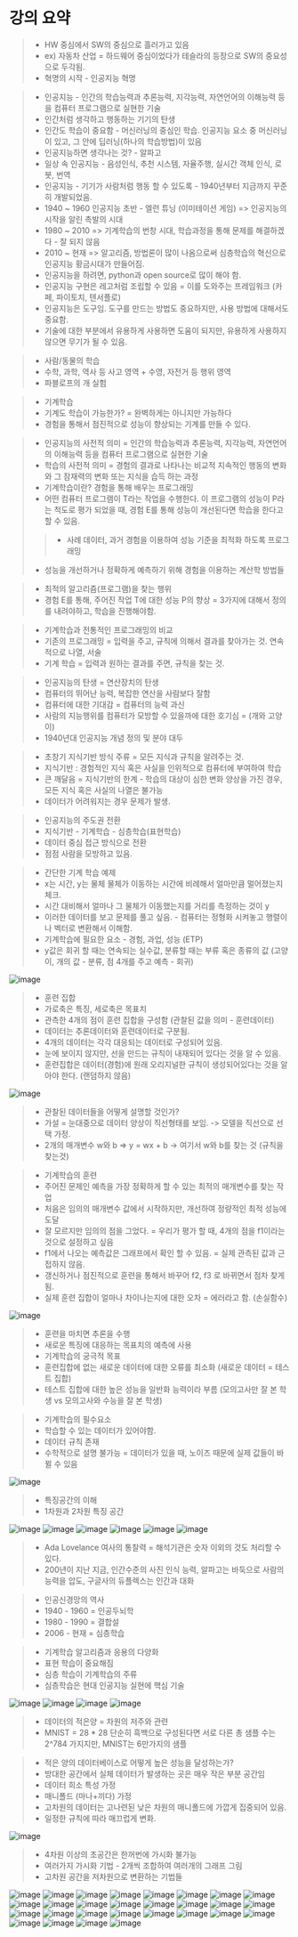 # 강의 요약

> * HW 중심에서 SW의 중심으로 흘러가고 있음
> * ex) 자동차 산업 = 하드웨어 중심이었다가 테슬라의 등장으로 SW의 중요성으로 두각됨.
> * 혁명의 시작 - 인공지능 혁명

> * 인공지능 - 인간의 학습능력과 추론능력, 지각능력, 자연언어의 이해능력 등을 컴퓨터 프로그램으로 실현한 기술
> * 인간처럼 생각하고 행동하는 기기의 탄생
> * 인간도 학습이 중요함 - 머신러닝의 중심인 학습. 인공지능 요소 중 머신러닝이 있고, 그 안에 딥러닝(하나의 학습방법)이 있음
> * 인공지능하면 생각나는 것? - 알파고
> * 일상 속 인공지능 - 음성인식, 추천 시스템, 자율주행, 실시간 객체 인식, 로봇, 번역
> * 인공지능 - 기기가 사람처럼 행동 할 수 있도록 - 1940년부터 지금까지 꾸준히 개발되었음.
> * 1940 ~ 1960 인공지능 초반 - 엘런 튜닝 (이미테이션 게임) => 인공지능의 시작을 알린 촉발의 시대
> * 1980 ~ 2010 => 기계학습의 번창 시대, 학습과정을 통해 문제를 해결하겠다 - 잘 되지 않음
> * 2010 ~ 현재 => 알고리즘, 방법론이 많이 나옴으로써 심층학습의 혁신으로 인공지능 황금시대가 만들어짐.
> * 인공지능을 하려면, python과 open source로 많이 해야 함.
> * 인공지능 구현은 레고처럼 조립할 수 있음 = 이를 도와주는 프레임워크 (카페, 파이토치, 텐서플로)
> * 인공지능은 도구임. 도구를 만드는 방법도 중요하지만, 사용 방법에 대해서도 중요함.
> * 기술에 대한 부분에서 유용하게 사용하면 도움이 되지만, 유용하게 사용하지 않으면 무기가 될 수 있음.

> * 사람/동물의 학습
> * 수학, 과학, 역사 등 사고 영역 + 수영, 자전거 등 행위 영역
> * 파블로프의 개 실험

> * 기계학습
> * 기계도 학습이 가능한가? = 완벽하게는 아니지만 가능하다
> * 경험을 통해서 점진적으로 성능이 향상되는 기계를 만들 수 있다.

> * 인공지능의 사전적 의미 = 인간의 학습능력과 추론능력, 지각능력, 자연언어의 이해능력 등을 컴퓨터 프로그램으로 실현한 기술
> * 학습의 사전적 의미 = 경험의 결과로 나타나는 비교적 지속적인 행동의 변화와 그 잠재력의 변화 또는 지식을 습득 하는 과정
> * 기계학습이란? 경험을 통해 배우는 프로그래밍
> * 어떤 컴퓨터 프로그램이 T라는 작업을 수행한다. 이 프로그램의 성능이 P라는 척도로 평가 되었을 때, 경험 E를 통해 성능이 개선된다면 학습을 한다고 할 수 있음.
> > * 사례 데이터, 과거 경험을 이용하여 성능 기준을 최적화 하도록 프로그래밍
> * 성능을 개선하거나 정확하게 예측하기 위해 경험을 이용하는 계산학 방법들

> * 최적의 알고리즘(프로그램)을 찾는 행위
> * 경험 E를 통해, 주어진 작업 T에 대한 성능 P의 향상 = 3가지에 대해서 정의를 내려야하고, 학습을 진행해야함.

> * 기계학습과 전통적인 프로그래밍의 비교
> * 기존의 프로그래밍 = 입력을 주고, 규칙에 의해서 결과를 찾아가는 것. 연속적으로 나열, 서술
> * 기계 학습 = 입력과 원하는 결과를 주면, 규칙을 찾는 것.

> * 인공지능의 탄생 = 연산장치의 탄생
> * 컴퓨터의 뛰어난 능력, 복잡한 연산을 사람보다 잘함
> * 컴퓨터에 대한 기대감 = 컴퓨터의 능력 과신
> * 사람의 지능행위를 컴퓨터가 모방할 수 있을까에 대한 호기심 = (개와 고양이)
> * 1940년대 인공지능 개념 정의 및 분야 대두

> * 초창기 지식기반 방식 주류 = 모든 지식과 규칙을 알려주는 것.
> * 지식기반 : 경험적인 지식 혹은 사실을 인위적으로 컴퓨터에 부여하여 학습
> * 큰 깨달음 = 지식기반의 한계 - 학습의 대상이 심한 변화 양상을 가진 경우, 모든 지식 혹은 사실의 나열은 불가능
> * 데이터가 어려워지는 경우 문제가 발생.

> * 인공지능의 주도권 전환
> * 지식기반 - 기계학습 - 심층학습(표현학습)
> * 데이터 중심 접근 방식으로 전환
> * 점점 사람을 모방하고 있음.

> * 간단한 기계 학습 예제
> * x는 시간, y는 물체 물체가 이동하는 시간에 비례해서 얼마만큼 멀어졌는지 체크.
> * 시간 대비해서 얼마나 그 물체가 이동했는지를 거리를 측정하는 것이 y
> * 이러한 데이터를 보고 문제를 풀고 싶음. - 컴퓨터는 정형화 시켜놓고 행렬이나 벡터로 변환해서 이해함.
> * 기계학습에 필요한 요소 - 경험, 과업, 성능 (ETP)
> * y값은 회귀 할 때는 연속되는 실수값, 분류할 때는 부류 혹은 종류의 값 (고양이, 개의 값 - 분류, 점 4개를 주고 예측 - 회귀)

![image](https://user-images.githubusercontent.com/55529455/162886911-6ba9b436-03a5-4f4f-9c30-e6423eda8426.png)

> * 훈련 집합
> * 가로축은 특징, 세로축은 목표치
> * 관측한 4개의 점이 훈련 집합을 구성함 (관찰된 값을 의미 - 훈련데이터)
> * 데이터는 추론데이터와 훈련데이터로 구분됨.
> * 4개의 데이터는 각각 대응되는 데이터로 구성되어 있음.
> * 눈에 보이지 않지만, 선을 만드는 규칙이 내재되어 있다는 것을 알 수 있음.
> * 훈련집합은 데이터(경험)에 원래 오리지널한 규칙이 생성되어있다는 것을 알아야 한다. (랜덤하지 않음)

![image](https://user-images.githubusercontent.com/55529455/162888246-e9f43d51-98d9-444f-b26d-94c0c590628e.png)

> * 관찰된 데이터들을 어떻게 설명할 것인가?
> * 가설 = 눈대중으로 데이터 양상이 직선형태를 보임. -> 모델을 직선으로 선택 가정.
> * 2개의 매개변수 w와 b => y = wx + b -> 여기서 w와 b를 찾는 것 (규칙을 찾는것)

> * 기계학습의 훈련
> * 주어진 문제인 예측을 가장 정확하게 할 수 있는 최적의 매개변수를 찾는 작업
> * 처음은 임의의 매개변수 값에서 시작하지만, 개선하여 정량적인 최적 성능에 도달
> * 잘 모르지만 임의의 점을 그었다. = 우리가 평가 할 때, 4개의 점을 f1이라는 것으로 설정하고 싶음
> * f1에서 나오는 예측값은 그래프에서 확인 할 수 있음. = 실제 관측된 값과 근접하지 않음.
> * 갱신하거나 점진적으로 훈련을 통해서 바꾸어 f2, f3 로 바뀌면서 점차 찾게 됨.
> * 실제 훈련 집합이 얼마나 차이나는지에 대한 오차 = 에러라고 함. (손실함수)

![image](https://user-images.githubusercontent.com/55529455/162922641-0c0922d8-bc2a-4ca1-bff5-9d1bf7280264.png)

> * 훈련을 마치면 추론을 수행
> * 새로운 특징에 대응하는 목표치의 예측에 사용
> * 기계학습의 궁극적 목표
> * 훈련집합에 없는 새로운 데이터에 대한 오류를 최소화 (새로운 데이터 = 테스트 집합)
> * 테스트 집합에 대한 높은 성능을 일반화 능력이라 부름 (모의고사만 잘 본 학생 vs 모의고사와 수능을 잘 본 학생)

> * 기계학습의 필수요소
> * 학습할 수 있는 데이터가 있어야함.
> * 데이터 규칙 존재
> * 수학적으로 설명 불가능 = 데이터가 있을 때, 노이즈 때문에 실제 값들이 바뀔 수 있음

![image](https://user-images.githubusercontent.com/55529455/162925023-f64708dd-47c5-4910-9f01-e1dae21e4f42.png)

> * 특징공간의 이해
> * 1차원과 2차원 특징 공간

![image](https://user-images.githubusercontent.com/55529455/162935874-71dc09df-b54f-456e-b29e-8735fd8e91fa.png)
![image](https://user-images.githubusercontent.com/55529455/162935952-efe884b4-7d5d-4f33-8906-fff7e0bbaff3.png)
![image](https://user-images.githubusercontent.com/55529455/162936001-8ef951b2-a69a-40a6-a468-7753b211a15f.png)
![image](https://user-images.githubusercontent.com/55529455/162936939-5d087128-5431-4810-b1d9-d5260c26218d.png)
![image](https://user-images.githubusercontent.com/55529455/162937140-e60a3f32-a8cc-42ca-aeaa-4f8893243e5b.png)
![image](https://user-images.githubusercontent.com/55529455/162937255-bc2ed69b-ac92-435c-881e-d6f28ae4ff10.png)

> * Ada Lovelance 여사의 통찰력 = 해석기관은 숫자 이외의 것도 처리할 수 있다.
> * 200년이 지난 지금, 인간수준의 사진 인식 능력, 알파고는 바둑으로 사람의 능력을 압도, 구글사의 듀플렉스는 인간과 대화

> * 인공신경망의 역사
> * 1940 - 1960 = 인공두뇌학
> * 1980 - 1990 = 결합설
> * 2006 - 현재 = 심층학습

> * 기계학습 알고리즘과 응용의 다양화
> * 표현 학습이 중요해짐
> * 심층 학습이 기계학습의 주류
> * 심층학습은 현대 인공지능 실현에 핵심 기술

![image](https://user-images.githubusercontent.com/55529455/162939173-71ab9e3f-73a4-4ebb-878d-37fb6b5797e3.png)
![image](https://user-images.githubusercontent.com/55529455/162939366-6e0cc7d8-ff70-4fc9-8b85-24198625cfb8.png)
![image](https://user-images.githubusercontent.com/55529455/162939427-e72ee21a-73b7-46a4-8341-13fdb89c878d.png)
![image](https://user-images.githubusercontent.com/55529455/162939581-8b0b24f6-7abb-4dfb-acec-d6899e53db2d.png)

> * 데이터의 적은양 = 차원의 저주와 관련
> * MNIST = 28 * 28 단순히 흑백으로 구성된다면 서로 다른 총 샘플 수는 2^784 가지지만, MNIST는 6만가지의 샘플

> * 적은 양의 데이터베이스로 어떻게 높은 성능을 달성하는가?
> * 방대한 공간에서 실체 데이터가 발생하는 곳은 매우 작은 부분 공간임
> * 데이터 희소 특성 가정
> * 매니폴드 (마나+끼다) 가정
> * 고차원의 데이터는 고나련된 낮은 차원의 매니폴드에 가깝게 집중되어 있음.
> * 일정한 규칙에 따라 매끄럽게 변화.

![image](https://user-images.githubusercontent.com/55529455/162940790-50be053f-472d-40ae-8831-96309cc114a5.png)

> * 4차원 이상의 초공간은 한꺼번에 가시화 불가능
> * 여러가지 가시화 기법 - 2개씩 조합하여 여러개의 그래프 그림
> * 고차원 공간을 저차원으로 변환하는 기법들

![image](https://user-images.githubusercontent.com/55529455/162941453-035644c7-523f-402d-8822-b71fca2ea41c.png)
![image](https://user-images.githubusercontent.com/55529455/162941609-f88ef29a-108a-4601-b182-0020108f5517.png)
![image](https://user-images.githubusercontent.com/55529455/162941677-db3503ba-61ec-46bc-bd02-bcafeca4c533.png)
![image](https://user-images.githubusercontent.com/55529455/162941712-9971547c-066e-49f1-8d30-e72046f6552e.png)
![image](https://user-images.githubusercontent.com/55529455/162941745-f8b6ab71-12e7-49ce-9f72-55446dde1b56.png)
![image](https://user-images.githubusercontent.com/55529455/162941782-efd3a35b-0c8a-41da-b848-9b5f1fe48e78.png)
![image](https://user-images.githubusercontent.com/55529455/162941817-5b253bbb-a842-41ca-bbe2-b640d686abf2.png)
![image](https://user-images.githubusercontent.com/55529455/162941935-b978bed3-d752-4547-b215-c4d0a134d5bc.png)
![image](https://user-images.githubusercontent.com/55529455/162942942-36ad75bd-e7b3-49ee-948a-a0bda67ab5c8.png)
![image](https://user-images.githubusercontent.com/55529455/162942978-d3744779-2583-4b3d-b010-01b9e7025a04.png)
![image](https://user-images.githubusercontent.com/55529455/162942993-6b21f90e-24d8-40c9-a37f-8509687cabe0.png)
![image](https://user-images.githubusercontent.com/55529455/162943017-1f729847-27aa-4ae9-a3e5-0178511d03d4.png)
![image](https://user-images.githubusercontent.com/55529455/162943045-df7a2116-1d2b-4a4a-86c8-4ef599611d5d.png)
![image](https://user-images.githubusercontent.com/55529455/162943074-091a3f82-3442-4f1b-9cb4-98d4930b6b9b.png)
![image](https://user-images.githubusercontent.com/55529455/162943101-9ac42b4c-7d0f-424d-ae89-f17b12677382.png)
![image](https://user-images.githubusercontent.com/55529455/162943126-cbc118f5-7069-4a67-acd3-332630a7686b.png)
![image](https://user-images.githubusercontent.com/55529455/162943149-529dd302-2b2c-4e1c-8a4f-b7696ac502a6.png)
![image](https://user-images.githubusercontent.com/55529455/162943174-2c366a2e-baa5-4e16-a6bd-ac1bfd544da0.png)
![image](https://user-images.githubusercontent.com/55529455/162943202-ff089191-1222-45af-9685-6d437c5ae558.png)
![image](https://user-images.githubusercontent.com/55529455/162943223-9ec5888c-c898-4869-a177-359f40c0a4f8.png)
![image](https://user-images.githubusercontent.com/55529455/162943244-df18ad0b-9f9b-4d23-b402-2010916590eb.png)
![image](https://user-images.githubusercontent.com/55529455/162943271-3d181a96-6017-42ac-bd86-2ceadb442ec8.png)
![image](https://user-images.githubusercontent.com/55529455/162943294-1d4dae85-8c16-497e-97a7-0737b599b232.png)
![image](https://user-images.githubusercontent.com/55529455/162943345-1d397d60-0c89-49cd-bd00-499d3c114092.png)
![image](https://user-images.githubusercontent.com/55529455/162943434-507fe883-b71d-42c6-a3d6-47131d2ac7ae.png)
![image](https://user-images.githubusercontent.com/55529455/162943466-f5680c24-52ce-41d3-bf75-f2f1cd14f2d8.png)
![image](https://user-images.githubusercontent.com/55529455/162943508-6ee6f439-48b2-4fca-8f21-e7af9041ac0a.png)
![image](https://user-images.githubusercontent.com/55529455/162943538-e0d478ef-cf09-4a80-a601-c599ae6ade75.png)

